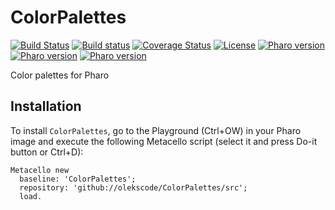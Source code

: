 # ColorPalettes

[![Build Status](https://travis-ci.org/olekscode/ColorPalettes.svg?branch=master)](https://travis-ci.org/olekscode/ColorPalettes)
[![Build status](https://ci.appveyor.com/api/projects/status/nxwn8odf3q2fafo2?svg=true)](https://ci.appveyor.com/project/olekscode/ngrammodel)
[![Coverage Status](https://coveralls.io/repos/github/olekscode/ColorPalettes/badge.svg?branch=master)](https://coveralls.io/github/olekscode/ColorPalettes?branch=master)
[![License](https://img.shields.io/badge/license-MIT-blue.svg)](https://raw.githubusercontent.com/olekscode/ColorPalettes/master/LICENSE)
[![Pharo version](https://img.shields.io/badge/Pharo-6.1-%23aac9ff.svg)](https://pharo.org/download)
[![Pharo version](https://img.shields.io/badge/Pharo-7.0-%23aac9ff.svg)](https://pharo.org/download)
[![Pharo version](https://img.shields.io/badge/Pharo-8.0-%23aac9ff.svg)](https://pharo.org/download)

Color palettes for Pharo

## Installation

To install `ColorPalettes`, go to the Playground (Ctrl+OW) in your Pharo image and execute the following Metacello script (select it and press Do-it button or Ctrl+D):

```Smalltalk
Metacello new
  baseline: 'ColorPalettes';
  repository: 'github://olekscode/ColorPalettes/src';
  load.
```
